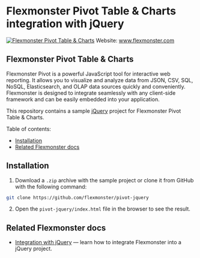 # Flexmonster Pivot Table &amp; Charts integration with jQuery
[![Flexmonster Pivot Table & Charts](https://cdn.flexmonster.com/landing.png)](https://flexmonster.com)
Website: www.flexmonster.com

## Flexmonster Pivot Table & Charts

Flexmonster Pivot is a powerful JavaScript tool for interactive web reporting. It allows you to visualize and analyze data from JSON, CSV, SQL, NoSQL, Elasticsearch, and OLAP data sources quickly and conveniently. Flexmonster is designed to integrate seamlessly with any client-side framework and can be easily embedded into your application.

This repository contains a sample [jQuery](https://jquery.com/) project for Flexmonster Pivot Table & Charts.

Table of contents:

- [Installation](#installation)
- [Related Flexmonster docs](#related-flexmonster-docs)

## Installation 

1. Download a `.zip` archive with the sample project or clone it from GitHub with the following command:

```bash
git clone https://github.com/flexmonster/pivot-jquery
```

2. Open the `pivot-jquery/index.html` file in the browser to see the result.

## Related Flexmonster docs

- [Integration with jQuery](https://www.flexmonster.com/doc/integration-with-jquery/) — learn how to integrate Flexmonster into a jQuery project.
